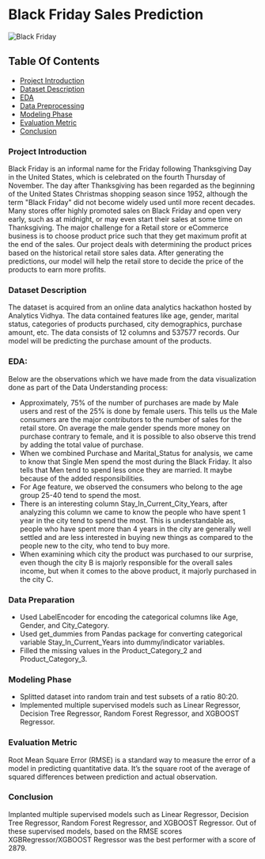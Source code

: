 # Black Friday Sales Prediction

![Black Friday](https://searchengineland.com/figz/wp-content/seloads/2014/12/black-friday1-ss-1920.jpg)

## Table Of Contents
  - [Project Introduction](#project-introduction)
  - [Dataset Description](#dataset-description)
  - [EDA](#eda)
  - [Data Preprocessing](#data-preparation)
  - [Modeling Phase](#modeling-phase)
  - [Evaluation Metric](#evaluation-metric)
  - [Conclusion](#conclusion)

### Project Introduction
Black Friday is an informal name for the Friday following Thanksgiving Day in the United States, which is celebrated on the fourth Thursday of November. The day after Thanksgiving has been regarded as the beginning of the United States Christmas shopping season since 1952, although the term "Black Friday" did not become widely used until more recent decades. Many stores offer highly promoted sales on Black Friday and open very early, such as at midnight, or may even start their sales at some time on Thanksgiving. The major challenge for a Retail store or eCommerce business is to choose product price such that they get maximum profit at the end of the sales. Our project deals with determining the product prices based on the historical retail store sales data. After generating the predictions, our model will help the retail store to decide the price of the products to earn more profits.

### Dataset Description
The dataset is acquired from an online data analytics hackathon hosted by Analytics Vidhya. The data contained features like age, gender, marital status, categories of products purchased, city demographics, purchase amount, etc. The data consists of 12 columns and 537577 records. Our model will be predicting the purchase amount of the products.

###  EDA:
Below are the observations which we have made from the data visualization done as part of the Data Understanding process:
- Approximately, 75% of the number of purchases are made by Male users and rest of the 25% is done by female users. This tells us the Male consumers are the major contributors to the number of sales for the retail store. On average the male gender spends more money on purchase contrary to female, and it is possible to also observe this trend by adding the total value of purchase.
- When we combined Purchase and Marital_Status for analysis, we came to know that Single Men spend the most during the Black Friday. It also tells that Men tend to spend less once they are married. It maybe because of the added responsibilities.
- For Age feature, we observed the consumers who belong to the age group 25-40 tend to spend the most.
- There is an interesting column Stay_In_Current_City_Years, after analyzing this column we came to know the people who have spent 1 year in the city tend to spend the most. This is understandable as, people who have spent more than 4 years in the city are generally well settled and are less interested in buying new things as compared to the people new to the city, who tend to buy more.
- When examining which city the product was purchased to our surprise, even though the city B is majorly responsible for the overall sales income, but when it comes to the above product, it majorly purchased in the city C.

### Data Preparation
- Used LabelEncoder for encoding the categorical columns like Age, Gender, and City_Category.
- Used get_dummies from Pandas package for converting categorical variable Stay_In_Current_Years into dummy/indicator variables.
- Filled the missing values in the Product_Category_2 and Product_Category_3.

### Modeling Phase
- Splitted dataset into random train and test subsets of a ratio 80:20.
- Implemented multiple supervised models such as Linear Regressor, Decision Tree Regressor, Random Forest Regressor, and XGBOOST Regressor.

### Evaluation Metric
Root Mean Square Error (RMSE) is a standard way to measure the error of a model in predicting quantitative data. It’s the square root of the average of squared differences between prediction and actual observation.

### Conclusion
Implanted multiple supervised models such as Linear Regressor, Decision Tree Regressor, Random Forest Regressor, and XGBOOST Regressor. Out of these supervised models, based on the RMSE scores XGBRegressor/XGBOOST Regressor was the best performer with a score of 2879.

